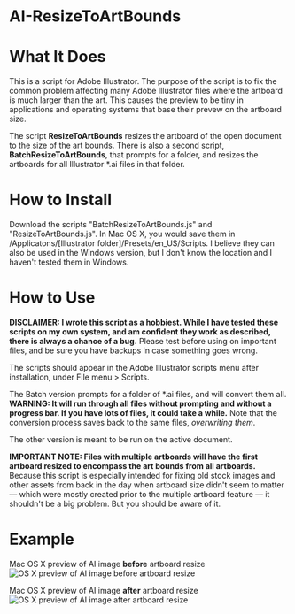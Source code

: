# AI-ResizeToArtBounds

What It Does
===

This is a script for Adobe Illustrator. The purpose of the script is to fix the common problem affecting many Adobe Illustrator files where the artboard is much larger than the art. This causes the preview to be tiny in applications and operating systems that base their prevew on the artboard size.

The script **ResizeToArtBounds** resizes the artboard of the open document to the size of the art bounds. There is also a second script, **BatchResizeToArtBounds**, that prompts for a folder, and resizes the artboards for all Illustrator *.ai files in that folder.

How to Install
===

Download the scripts "BatchResizeToArtBounds.js" and "ResizeToArtBounds.js". In Mac OS X, you would save them in /Applicatons/[Illustrator folder]/Presets/en_US/Scripts. I believe they can also be used in the Windows version, but I don't know the location and I haven't tested them in Windows.

How to Use
===

**DISCLAIMER: I wrote this script as a hobbiest. While I have tested these scripts on my own system, and am confident they work as described, there is always a chance of a bug.** Please test before using on important files, and be sure you have backups in case something goes wrong.

The scripts should appear in the Adobe Illustrator scripts menu after installation, under File menu > Scripts. 

The Batch version prompts for a folder of \*.ai files, and will convert them all. **WARNING: It will run through all files without prompting and without a progress bar. If you have lots of files, it could take a while.** Note that the conversion process saves back to the same files, _overwriting them_.

The other version is meant to be run on the active document.

**IMPORTANT NOTE: Files with multiple artboards will have the first artboard resized to encompass the art bounds from all artboards.** Because this script is especially intended for fixing old stock images and other assets from back in the day when artboard size didn't seem to matter — which were mostly created prior to the multiple artboard feature — it shouldn't be a big problem. But you should be aware of it.

Example
===

Mac OS X preview of AI image **before** artboard resize
![OS X preview of AI image before artboard resize](http://cl.ly/image/153x1w3H3c19/Screen%20Shot%202015-08-01%20at%208.34.40%20PM.png)

Mac OS X preview of AI image **after** artboard resize
![OS X preview of AI image after artboard resize](http://cl.ly/image/2W460L462L0K/Screen%20Shot%202015-08-01%20at%208.38.24%20PM.png)

